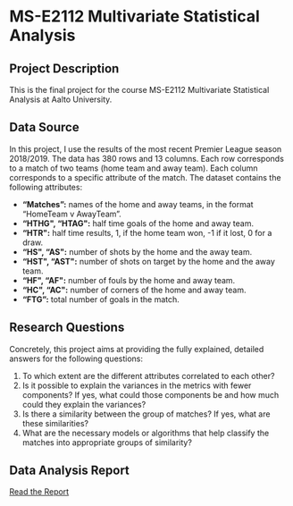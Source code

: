 # MS-E2112 Multivariate Statistical Analysis
## Project Description 
This is the final project for the course MS-E2112 Multivariate Statistical Analysis at Aalto University. 

## Data Source
In this project, I use the results of the most recent Premier League season 2018/2019. The data has 380 rows and 13 columns. Each row corresponds to a match of two teams (home team and away team). Each column corresponds to a specific attribute of the match. 
The dataset contains the following attributes: 

  * **“Matches”:** names of the home and away teams, in the format “HomeTeam v AwayTeam”. 
  * **“HTHG", “HTAG":** half time goals of the home and away team.
  * **“HTR":** half time results, 1, if the home team won, -1 if it lost, 0 for a draw.
  * **“HS", “AS":** number of shots by the home and the away team.
  * **“HST", “AST":** number of shots on target by the home and the away team. 
  * **“HF", “AF":** number of fouls by the home and away team.
  * **“HC", “AC":** number of corners of the home and away team.
  * **“FTG”:** total number of goals in the match.

## Research Questions
Concretely, this project aims at providing the fully explained, detailed answers for the following questions: 
1. To which extent are the different attributes correlated to each other? 
2. Is it possible to explain the variances in the metrics with fewer components? If yes, what could those components be and how much could they explain the variances? 
3. Is there a similarity between the group of matches? If yes, what are these similarities?
4. What are the necessary models or algorithms that help classify the matches into appropriate groups of similarity? 

## Data Analysis Report
[Read the Report](https://github.com/imkhoa99/MS-E2112-Multivariate-Statistical-Analysis/blob/master/Multivariate%20Final%20Report.pdf)
